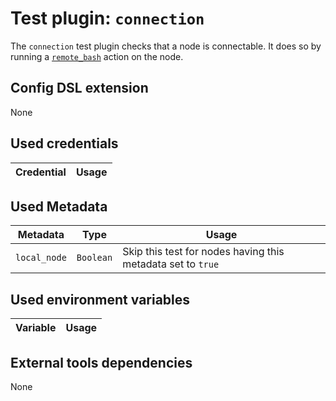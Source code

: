 # Test plugin: `connection`

The `connection` test plugin checks that a node is connectable.
It does so by running a [`remote_bash`](../action/remote_bash.md) action on the node.

## Config DSL extension

None

## Used credentials

| Credential | Usage
| --- | --- |

## Used Metadata

| Metadata | Type | Usage
| --- | --- | --- |
| `local_node` | `Boolean` | Skip this test for nodes having this metadata set to `true` |

## Used environment variables

| Variable | Usage
| --- | --- |

## External tools dependencies

None
